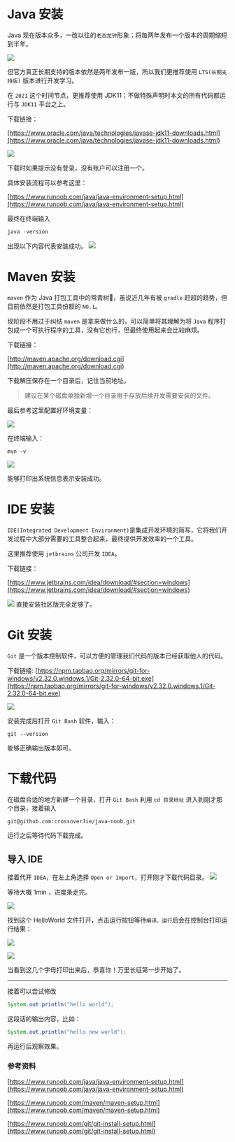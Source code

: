 # Java 安装

Java 现在版本众多，一改以往的`老态龙钟`形象；将每两年发布一个版本的周期缩短到半年。


![](https://tva1.sinaimg.cn/large/008i3skNly1gs6cw7ufdhj60hq09baay02.jpg)


但官方真正长期支持的版本依然是两年发布一版，所以我们更推荐使用 `LTS(长期支持版)` 版本进行开发学习。

在 `2021` 这个时间节点，更推荐使用 JDK11；不做特殊声明时本文的所有代码都运行与 `JDK11` 平台之上。

下载链接：

[https://www.oracle.com/java/technologies/javase-jdk11-downloads.html](https://www.oracle.com/java/technologies/javase-jdk11-downloads.html)

![](https://tva1.sinaimg.cn/large/008i3skNly1gs6evom7toj30sk124n39.jpg)

下载时如果提示没有登录，没有账户可以注册一个。

具体安装流程可以参考这里：

[https://www.runoob.com/java/java-environment-setup.html](https://www.runoob.com/java/java-environment-setup.html)

最终在终端输入
```java
java -version
```
出现以下内容代表安装成功。
![](https://tva1.sinaimg.cn/large/008i3skNly1gs6ezxqswwj315i07stll.jpg)

# Maven 安装

`maven` 作为 Java 打包工具中的常青树🌲，虽说近几年有被 `gradle` 赶超的趋势，但目前依然是打包工具份额的 `NO.1`。

现阶段不用过于纠结 `maven` 是拿来做什么的，可以简单将其理解为将 `Java` 程序打包成一个可执行程序的工具，没有它也行，但最终使用起来会比较麻烦。

下载链接：

[http://maven.apache.org/download.cgi](http://maven.apache.org/download.cgi)

下载解压保存在一个目录后，记住当前地址。

> 建议在某个磁盘单独新增一个目录用于存放后续开发需要安装的文件。

最后参考这里配置好环境变量：

![](https://tva1.sinaimg.cn/large/008i3skNly1gs6faai71lj316j0u00zi.jpg)


在终端输入：

```shell
mvn -v
```

![](https://tva1.sinaimg.cn/large/008i3skNly1gs6fbftbs3j31ig0d4x67.jpg)

能够打印出系统信息表示安装成功。


# IDE 安装

`IDE(Integrated Development Environment)`是集成开发环境的简写，它将我们开发过程中大部分需要的工具整合起来，最终提供开发效率的一个工具。


这里推荐使用 `jetbrains` 公司开发 `IDEA`。

下载链接：

[https://www.jetbrains.com/idea/download/#section=windows](https://www.jetbrains.com/idea/download/#section=windows)

![](https://tva1.sinaimg.cn/large/008i3skNly1gs6ffokb58j31n00ou41p.jpg)
直接安装社区版完全足够了。

# Git 安装

`Git` 是一个版本控制软件，可以方便的管理我们代码的版本已经获取他人的代码。

下载链接:
[https://npm.taobao.org/mirrors/git-for-windows/v2.32.0.windows.1/Git-2.32.0-64-bit.exe](https://npm.taobao.org/mirrors/git-for-windows/v2.32.0.windows.1/Git-2.32.0-64-bit.exe)

![](https://tva1.sinaimg.cn/large/008i3skNly1gs6g1jwzlrj319q0qqdls.jpg)

安装完成后打开 `Git Bash` 软件，输入：

```shell
git --version
```
能够正确输出版本即可。


# 下载代码

在磁盘合适的地方新建一个目录，打开 `Git Bash` 利用 `cd 目录地址` 进入到刚才那个目录，接着输入

```shell
git@github.com:crossoverJie/java-noob.git
```

运行之后等待代码下载完成。


## 导入 IDE

接着代开 `IDEA`，在左上角选择 `Open or Import`，打开刚才下载代码目录。
![](https://tva1.sinaimg.cn/large/008i3skNly1gs6g9msclwj31760qsn1e.jpg)

等待大概 1min ，进度条走完。

![](https://tva1.sinaimg.cn/large/008i3skNly1gs6gbsa6lmj30zm0a4q3p.jpg)

找到这个 HelloWorld 文件打开，点击运行按钮等待`编译、运行`后会在控制台打印运行结果：

![](https://tva1.sinaimg.cn/large/008i3skNly1gs6gd1vk9cj30vi0ba0vx.jpg)

![](https://tva1.sinaimg.cn/large/008i3skNly1gs6gdb5i05j30y2054wez.jpg)

当看到这几个字母打印出来后，恭喜你！万里长征第一步开始了。

---
接着可以尝试修改

```java
System.out.println("hello world");
```

这段话的输出内容，比如：

```java
System.out.println("hello new world");
```

再运行后观察效果。


### 参考资料

[https://www.runoob.com/java/java-environment-setup.html](https://www.runoob.com/java/java-environment-setup.html)

[https://www.runoob.com/maven/maven-setup.html](https://www.runoob.com/maven/maven-setup.html)

[https://www.runoob.com/git/git-install-setup.html](https://www.runoob.com/git/git-install-setup.html)